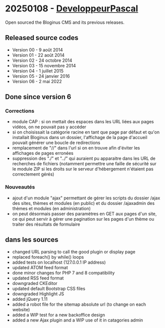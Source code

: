 # 20250108 - [DeveloppeurPascal](https://github.com/DeveloppeurPascal)

Open sourced the Bloginus CMS and its previous releases.

## Released source codes

* Version 00 - 9 août 2014
* Version 01 - 22 août 2014
* Version 02 - 24 octobre 2014
* Version 03 - 15 novembre 2014
* Version 04 - 1 juillet 2015
* Version 05 - 24 janvier 2016
* Version 06 - 2 mai 2022

## Done since version 6

### Corrections

* module CAP : si on mettait des espaces dans les URL liées aux pages vidéos, on ne pouvait pas y accéder
* si on choisissait la catégorie racine en tant que page par défaut et qu'on installait Bloginus dans un dossier, l'affichage de la page d'accueil pouvait générer une boucle de redirections
* remplacement de "//" dans l'url si on en trouve afin d'éviter les affichages de pages erronées
* suppression des "./" et "../" qui auraient pu apparaitre dans les URL de recherches de fichiers (notamment permettre une faille de sécurité sur le module ZIP si les droits sur le serveur d'hébergement n'étaient pas correctement gérés)

### Nouveautés

* ajout d'un module "ajax" permettant de gérer les scripts du dossier /ajax des sites, thèmes et modules (en public) et du dossier /ajaxadmin des thèmes et modules (en administration)
* on peut désormais passer des paramètres en GET aux pages d'un site, ce qui peut servir à gérer une pagination sur les pages d'un thème ou traiter des résultats de formulaire

## dans les sources

* changed URL parsing to call the good plugin or display page
* replaced foreach() by while() loops
* added tests on localhost (127.0.0.1 IP address)
* updated ATOM feed format
* done minor changes for PHP 7 and 8 compatibility
* updated RSS feed format
* downgraded CKEditor
* updated default Bootstrap CSS files
* downgraded Highlight JS
* added jQuery 1.11
* added a robot file for the sitemap absolute url (to change on each website)
* added a WIP test for a new backoffice design
* added a new Ajax plugin and a WIP use of it in catagories admin
